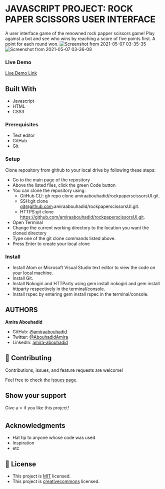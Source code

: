 
# JAVASCRIPT PROJECT: ROCK PAPER SCISSORS USER INTERFACE

A user interface game of the renowned rock papper scissors game! Play against a bot and see who wins by reaching a score of five points first. A point for each round won. 
![Screenshot from 2021-05-07 03-35-35](https://user-images.githubusercontent.com/56790126/117385559-a7269700-aee5-11eb-9d82-12a02b205f37.png)
![Screenshot from 2021-05-07 03-36-08](https://user-images.githubusercontent.com/56790126/117385563-a857c400-aee5-11eb-92ac-f8fee0310339.png)


### Live Demo

[Live Demo Link](https://amiraabouhadid.github.io/rockpaperscissorsUI/)

## Built With
- Javascript
- HTML
- CSS3

### Prerequisites
- Text editor
- GitHub
- Git

### Setup
Clone repository from github to your local drive by following these steps:
- Go to the main page of the repository
- Above the listed files, click the green Code button
- You can clone the repository using:
  - GitHub CLI: gh repo clone amiraabouhadid/rockpaperscissorsUI.git.
  - SSH:git clone git@github.com:amiraabouhadid/rockpaperscissorsUI.git.
  - HTTPS:git clone https://github.com/amiraabouhadid/rockpaperscissorsUI.git.
- Open Terminal
- Change the current working directory to the location you want the cloned directory
- Type one of the git clone commands listed above.
- Press Enter to create your local clone

### Install
- Install Atom or Microsoft Visual Studio text editor to view the code on your local machine.
- Install Git.
- Install Nokogiri and HTTParty using gem install nokogiri and gem install httparty respectively in the terminal/console.
- Install rspec by entering gem install rspec in the terminal/console.

## AUTHORS

**Amira Abouhadid**

- GitHub: [@amiraabouhadid](https://github.com/amiraabouhadid)
- Twitter: [@AbouhadidAmira](https://twitter.com/AbouhadidAmira)
- LinkedIn: [amira-abouhadid](https://www.linkedin.com/in/amira-abouhadid-229977200)


## 🤝 Contributing

Contributions, issues, and feature requests are welcome!

Feel free to check the [issues page](https://github.com/amiraabouhadid/rockpaperscissorsUI/issues).

## Show your support

Give a ⭐️ if you like this project!

## Acknowledgments

- Hat tip to anyone whose code was used
- Inspiration
- etc

## 📝 License

- This project is [MIT](https://opensource.org/licenses/MIT) licensed.
- This project is [creativecommons](https://creativecommons.org/licenses/by-nc/4.0/) licensed.
